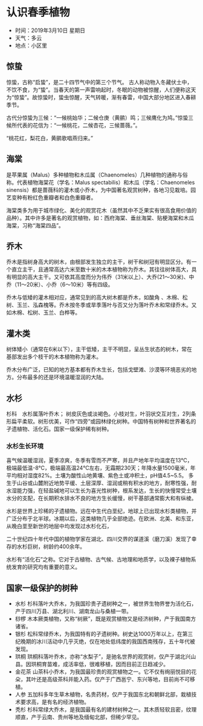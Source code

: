 # 认识春季植物

- 时间：2019年3月10日 星期日
- 天气：多云
- 地点：小区里

## 惊蛰
惊蛰，古称“启蛰”，是二十四节气中的第三个节气。
古人称动物入冬藏伏土中，不饮不食，为“蛰”。当春天的第一声雷响起时，冬眠的动物被惊醒，人们便称这天为“惊蛰”。故惊蛰时，蛰虫惊醒，天气转暖，渐有春雷，中国大部分地区进入春耕季节。

古代分惊蛰为三候：“一候桃始华；二候仓庚（黄鹂）鸣；三候鹰化为鸠。”惊蛰三候所代表的花信为：“一候桃花，二候杏花，三候蔷薇。”。

“桃花红，梨花白，黄鹂歌唱燕归来。”


## 海棠
是苹果属（Malus）多种植物和木瓜属（Chaenomeles）几种植物的通称与俗称。代表植物海棠花（学名：Malus spectabilis）和木瓜（学名：Chaenomeles sinensis）都是蔷薇科的灌木或小乔木，为中国著名观赏树种，各地习见栽培。园艺变种有粉红色重瓣者和白色重瓣者。

海棠类多为用于城市绿化、美化的观赏花木（虽然其中不乏果实有很高食用价值的品种）。其中许多是著名的观赏植物，如：西府海棠、垂丝海棠、贴梗海棠和木瓜海棠，习称“海棠四品”。


## 乔木
乔木是指树身高大的树木，由根部发生独立的主干，树干和树冠有明显区分。有一个直立主干，且通常高达六米至数十米的木本植物称为乔木。其往往树体高大，具有明显的高大主干。又可依其高度而分为伟乔（31米以上）、大乔(21～30米)、中乔（11～20米）、小乔（6～10米）等有四级。

乔木与低矮的灌木相对应，通常见到的高大树木都是乔木，如酸角 、木棉、松树、玉兰、泓森槐等。乔木按冬季或旱季落叶与否又分为落叶乔木和常绿乔木。又如木棉、松树、玉兰、白桦等。

## 灌木类
树体矮小（通常在6米以下），主干低矮，主干不明显，呈丛生状态的树木，常在基部发出多个枝干的木本植物称为灌木。

乔木分布广泛，已知的地方基本都有乔木生长，包括戈壁滩、沙漠等环境恶劣的地方。分布最多的还是环境温暖湿润的大陆。

## 水杉　
杉科　水杉属落叶乔木； 树皮灰色或淡褐色。小枝对生，叶羽状交互对生，2列条形扁平柔软。树形优美，可作“四旁”或园林绿化树种。中国特有树种和世界著名的孑遗植物、活化石。国家一级保护稀有树种。

### 水杉生长环境
喜气候温暖湿润，夏季凉爽，冬季有雪而不严寒，并且产地年平均温度在13℃，极端最低温-8℃，极端最高温24℃左右，无霜期230天；年降水量1500毫米，年平均相对湿度82%。土壤为酸性山地黄壤、紫色土或冲积土，pH值4.5~5.5。
多生于山谷或山麓附近地势平缓、土层深厚、湿润或稍有积水的地方，耐寒性强，耐水湿能力强，在轻盐碱地可以生长为喜光性树种，根系发达，生长的快慢常受土壤水分的支配，在长期积水排水不良的地方生长缓慢，树干基部通常膨大和有纵棱。

水杉是世界上珍稀的孑遗植物。远在中生代白垩纪，地球上已出现水杉类植物，并广泛分布于北半球。冰期以后，这类植物几乎全部绝迹。在欧洲、北美、和东亚，从晚白垩至新世的地层中均发现过水杉化石，

二十世纪四十年代中国的植物学家在湖北、四川交界的谋道溪（磨刀溪）发现了幸存的水杉巨树，树龄约400余年。

水杉有“活化石”之称。它对于古植物、古气候、古地理和地质学，以及裸子植物系统发育的研究均有重要的意义。


## 国家一级保护的树种

* 水杉 杉科落叶大乔木，为我国珍贵孑遗树种之一，被世界生物界誉为活化石，产于四川万县、湖北利川、湖南龙山与桑植一带。
* 桫椤 木本厥类植物，又称“树厥”，既是观赏植物又是经济树种，产于我国南方诸省。
* 银杉 松科常绿乔木，为我国特有的孑遗树种。树史达1000万年以上，在第三纪晚期的冰川活动中几乎灭绝，仅在地处低纬度的我国西南残存，五十年代被发现。
* 珙桐 珙桐科落叶乔木，亦称“水梨子”，是驰名世界的观赏树，仅产于湖北兴山县。因珙桐育苗难，成活率低，很难移植，因而目前正日趋减少。
* 金花茶 山茶科小乔木，为我国最珍贵的观赏植物之一。它不仅有绚丽悦目的花朵，其叶还是高级茶科并能入药。仅产于广西邕宁、东兴等地，目前尚不可移植。
* 人参 五加科多年生草木植物，名贵药材，仅产于我国东北和朝鲜北部，栽植技术要求高，是有名的经济植物。
* 秃杉 杉科常绿大乔木，是我国最有名的建材树种之一。其木质轻软且密，纹理顺直，产于云南、贵州等地及缅甸北部，但稀少罕见。

